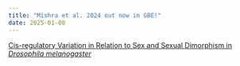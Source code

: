 ```yaml
---
title: "Mishra et al. 2024 out now in GBE!"
date: 2025-01-08
---
```


[Cis-regulatory Variation in Relation to Sex and Sexual Dimorphism in *Drosophila melanogaster*](https://academic.oup.com/gbe/article/16/11/evae234/7913330)
